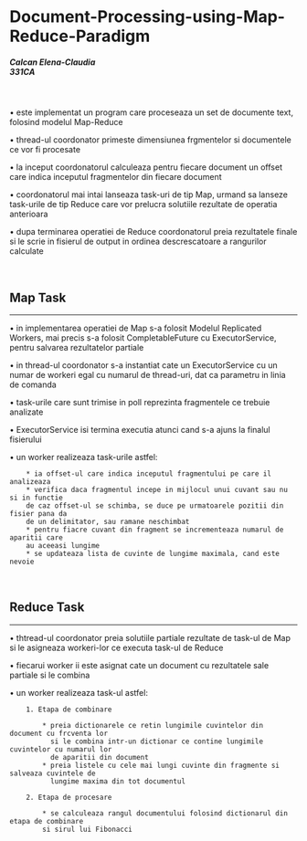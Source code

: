 # Document-Processing-using-Map-Reduce-Paradigm

<h5>Calcan Elena-Claudia <br/>
331CA</h5><br/>


   • este implementat un program care proceseaza un set de documente text, 
    folosind modelul Map-Reduce
    
   • thread-ul coordonator primeste dimensiunea frgmentelor si documentele
    ce vor fi procesate
    
   • la inceput coordonatorul calculeaza pentru fiecare document un offset
    care indica inceputul fragmentelor din fiecare document
   
   • coordonatorul mai intai lanseaza task-uri de tip Map, urmand sa lanseze
    task-urile de tip Reduce care vor prelucra solutiile rezultate de operatia
    anterioara
   
   • dupa terminarea operatiei de Reduce coordonatorul preia rezultatele finale
    si le scrie in fisierul de output in ordinea descrescatoare a rangurilor
    calculate

<br/>
    
## Map Task
-----------------------

   • in implementarea operatiei de Map s-a folosit Modelul Replicated Workers,
    mai precis s-a folosit CompletableFuture cu ExecutorService, pentru 
    salvarea rezultatelor partiale
   
   • in thread-ul coordonator s-a instantiat cate un ExecutorService cu un numar 
    de workeri egal cu numarul de thread-uri, dat ca parametru in linia de comanda
   
   • task-urile care sunt trimise in poll reprezinta fragmentele ce trebuie analizate
   
   • ExecutorService isi termina executia atunci cand s-a ajuns la finalul fisierului
    
   
   • un worker realizeaza task-urile astfel:

        * ia offset-ul care indica inceputul fragmentului pe care il analizeaza
        * verifica daca fragmentul incepe in mijlocul unui cuvant sau nu si in functie
        de caz offset-ul se schimba, se duce pe urmatoarele pozitii din fisier pana da 
        de un delimitator, sau ramane neschimbat
        * pentru fiacre cuvant din fragment se incrementeaza numarul de aparitii care 
        au aceeasi lungime
        * se updateaza lista de cuvinte de lungime maximala, cand este nevoie 

<br/>

## Reduce Task
-----------------------

   • thtread-ul coordonator preia solutiile partiale rezultate de task-ul de Map si le
    asigneaza workeri-lor ce executa task-ul de Reduce
    
   • fiecarui worker ii este asignat cate un document cu rezultatele sale partiale si 
    le combina
    
    
   • un worker realizeaza task-ul astfel:

        1. Etapa de combinare

            * preia dictionarele ce retin lungimile cuvintelor din document cu frcventa lor
              si le combina intr-un dictionar ce contine lungimile cuvintelor cu numarul lor
              de aparitii din document
            * preia listele cu cele mai lungi cuvinte din fragmente si salveaza cuvintele de
              lungime maxima din tot documentul
            
        2. Etapa de procesare
            
            * se calculeaza rangul documentului folosind dictionarul din etapa de combinare
            si sirul lui Fibonacci
            
